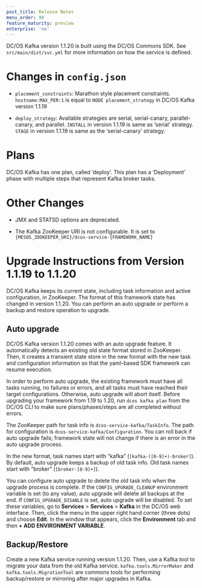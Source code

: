 ```yaml
---
post_title: Release Notes
menu_order: 90
feature_maturity: preview
enterprise: 'no'
---
```


DC/OS Kafka version 1.1.20 is built using the DC/OS Commons SDK. See `src/main/dist/svc.yml` for more information on how the service is defined.

# Changes in `config.json`

 - `placement_constraints`:  Marathon style placement constraints. `hostname:MAX_PER:1` is equal to `NODE placement_strategy` in DC/OS Kafka version 1.1.19

 - `deploy_strategy`: Available strategies are serial, serial-canary, parallel-canary, and parallel. `INSTALL` in version 1.1.19 is same as ‘serial’ strategy. `STAGE` in version 1.1.19 is same as the ‘serial-canary’ strategy.

# Plans
DC/OS Kafka has one plan, called ‘deploy’. This plan has a  ‘Deployment’ phase with multiple steps that represent Kafka broker tasks.

# Other Changes
 
 - JMX and STATSD options are deprecated.

 - The Kafka ZooKeeper URI is not configurable. It is set to `{MESOS_ZOOKEEPER_URI}/dcos-service-{FRAMEWORK_NAME}`
 
# Upgrade Instructions from Version 1.1.19 to 1.1.20

DC/OS Kafka keeps its current state, including task information and active configuration, in ZooKeeper. The format of this framework state has changed in version 1.1.20. You can perform an auto upgrade or perform a backup and restore operation to upgrade.

## Auto upgrade

DC/OS Kafka version 1.1.20 comes with an auto upgrade feature. It automatically detects an existing old state format stored in ZooKeeper. Then, it creates a transient state store in the new format with the new task and configuration information so that the yaml-based SDK framework can resume execution.

In order to perform auto upgrade, the existing framework must have all tasks running, no failures or errors, and all tasks must have reached their target configurations. Otherwise, auto upgrade will abort itself. Before upgrading your framework from 1.19 to 1.20, run `dcos kafka plan` from the DC/OS CLI to make sure plans/phases/steps are all completed without errors.

The ZooKeeper path for task info is `dcos-service-kafka/TaskInfo`. The path for configuration is `dcos-service-kafka/Configuration`. You can roll back if auto upgrade fails; framework state will not change if there is an error in the auto upgrade process.

In the new format, task names start with “kafka” (`[kafka-([0-9]+)-broker]`). By default, auto upgrade keeps a backup of old task info. Old task names start with “broker” (`[broker-[0-9]+]`).

You can configure auto upgrade to delete the old task info when the upgrade process is complete. If the `CONFIG_UPGRADE_CLEANUP` environment variable is set (to any value), auto upgrade will delete all backups at the end. If `CONFIG_UPGRADE_DISABLE` is set, auto upgrade will be disabled. To set these variables, go to **Services** > **Services** > **Kafka** in the DC/OS web interface. Then, click the menu in the upper right hand corner (three dots) and choose **Edit**. In the window that appears, click the **Environment** tab and then **+ ADD ENVIRONMENT VARIABLE**.

## Backup/Restore

Create a new Kafka service running version 1.1.20. Then, use a Kafka tool to migrate your data from the old Kafka service. `kafka.tools.MirrorMaker` and `kafka.tools.MigrationTool` are commons tools for performing backup/restore or mirroring after major upgrades in Kafka.



